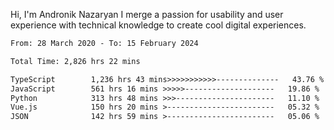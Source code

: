 Hi, I'm Andronik Nazaryan
I merge a passion for usability and user experience with technical knowledge to create cool digital experiences.


<!--START_SECTION:waka-->

```txt
From: 28 March 2020 - To: 15 February 2024

Total Time: 2,826 hrs 22 mins

TypeScript        1,236 hrs 43 mins>>>>>>>>>>>--------------   43.76 %
JavaScript        561 hrs 16 mins >>>>>--------------------   19.86 %
Python            313 hrs 48 mins >>>----------------------   11.10 %
Vue.js            150 hrs 20 mins >------------------------   05.32 %
JSON              142 hrs 59 mins >------------------------   05.06 %
```

<!--END_SECTION:waka-->

